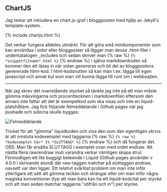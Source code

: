 ## ChartJS

Jag testar att inkludera en chart.js-graf i bloggposten med hjälp av Jekyll's template-system.

{% include chartjs.html %}

Det verkar fungera alldeles utmärkt. För att göra små minikomponenter som kan användas i sidor eller bloggposter så lägger man dessa .html-filer i underkatalogen _includes och sedan skriver man {% raw %} `{% *snippetfilnamn*.html %}` {% endraw %} i själva markdownkoden så kommer den att läsas in när sidan genereras och bli del av bloggpostens genererade html-kod. I html-kodsnutten så kan man t.ex. lägga till egen javascript och annat kul som man vill kunna lägga till runt om i webbsajten.

---

När jag skrev det ovanstående stycket så tänkte jag inte på att man måste gömma måsvingarna och procenttecknen i markdownfilen eftersom den annars inte fattar att det är exempelkod som ska visas och inte en liquid-platshållare. Jag fick följande felmeddelande i Github pages när jag pushade och sidorna skulle byggas:

![Felmeddelande](https://i.imgur.com/BfgZp1e.png)

Tricket för att "gömma" liquidkoden och visa den som den egentligen skrivs är att omsluta kodexemplet med taggarna {% raw %} `{% raw %} *kodexemplet här* {% *SLUTTAGG* %}` {% endraw %} och då fungerar det. OBS: Man får ersätta SLUTTAGG i exemplet ovan med ordet endraw. Att nästla flera raw/endraw inuti varandra verkar nämligen skapa strul. Förmodligen ett lite buggigt beteende i Liquid (Github pages använder v 4.0.0 i skrivande stund) där raw-taggen matchar på sluttaggen endraw, oavsett var den ligger. Ett relativt svårlöst problem om man inte inför ytterligare ett sätt att gömma tecken och strängar eller om man inför några magiska konventioner (typ att man bara kan ha ett liquid-kodcitat per stycke och att man sedan matchar taggarna "utifrån och in") per stycke.